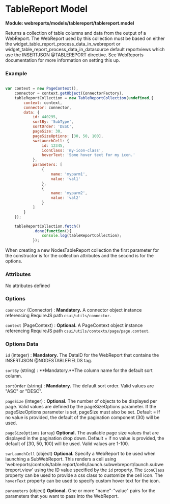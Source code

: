 # TableReport Model

**Module: webreports/models/tablereport/tablereport.model**

Returns a collection of table columns and data from the output of a WebReport. The WebReport used by this collection must be based on either the widget_table_report_process_data_in_webreport or widget_table_report_process_data_in_datasource default reportviews which use the INSERTJSON @TABLEREPORT directive. See WebReports documentation for more information on setting this up.

### Example

```javascript

var context = new PageContext(),
    connector = context.getObject(ConnectorFactory),
    tableReportCollection = new TableReportCollection(undefined,{
        context: context,
        connector: connector,
        data: {
            id: 440295,
            sortBy: 'SubType',
            sortOrder: 'DESC',
            pageSize: 30,
            pageSizeOptions: [30, 50, 100],
            swrLaunchCell: {
                id: 12345,
                iconClass: 'my-icon-class',
                hoverText: 'Some hover text for my icon.'
            },
            parameters: [
                {
                    name: 'myparm1',
                    value: 'val1'
                },
                {
                    name: 'myparm2',
                    value: 'val2'
                }
            ]
        }
    });

    tableReportCollection.fetch()
            .done(function(){
                console.log(tableReportCollection);
            });
```

When creating a new NodesTableReport collection the first parameter for the constructor is for the collection attributes and the second is for the options.

### Attributes

No attributes defined

### Options

`connector` (Connector)
: **Mandatory.** A connector object instance referencing RequireJS path `csui/utils/connector`.


`context` (PageContext)
: **Optional.** A PageContext object instance referencing RequireJS path `csui/utils/contexts/page/page.context`.

### Options Data

`id` (integer)
: **Mandatory.** The DataID for the WebReport that contains the INSERTJSON @NODESTABLEFIELDS tag.

`sortBy` (string)
: **Mandatory.**The column name for the default sort column.

`sortOrder` (string)
: **Mandatory.** The default sort order. Valid values are "ASC" or "DESC".

`pageSize` (integer)
: **Optional.** The number of objects to be displayed per page. Valid values are defined by the pageSizeOptions parameter. If the pageSizeOptions parameter is set, pageSize must also be set.
  Default = If no value is provided, the default of the pagination component (30) will be used. 

`pageSizeOptions` (array)
**Optional.** The available page size values that are displayed in the pagination drop down. 
Default = if no value is provided, the default of [30, 50, 100] will be used.
Valid values are 1-100.
  
`swrLaunchCell` (object)
 **Optional.** Specify a WebReport to be used when launching a SubWebReport. This renders a cell using 'webreports/controls/table.report/cells/launch.subwebreport/launch.subwebreport.view' using the ID value specified by the `id` property. The `iconClass` property can be used to provide a css class to customize the cell icon. The `hoverText` property can be used to specify custom hover text for the icon.

`parameters` (object)
 **Optional.** One or more "name"-"value" pairs for the parameters that you want to pass into the WebReport.